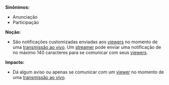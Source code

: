 **Sinônimos:** 
* Anunciação
* Participação

**Noção:** 
* São notificações customizadas enviadas aos [viewers](https://github.com/gabrielziegler3/Requisitos-2018-1/wiki/Viewer) no momento de uma [transmissão ao vivo](https://github.com/gabrielziegler3/Requisitos-2018-1/wiki/Stream). Um [streamer](https://github.com/gabrielziegler3/Requisitos-2018-1/wiki/L%C3%A9xico-Streamer) pode enviar uma notificação de no máximo 140 caracteres para se comunicar com seus [viewers](https://github.com/gabrielziegler3/Requisitos-2018-1/wiki/Viewer).

**Impacto:**
* Dá algum aviso ou apenas se comunicar com um [viewer](https://github.com/gabrielziegler3/Requisitos-2018-1/wiki/Viewer) no momento de uma [transmissão ao vivo](https://github.com/gabrielziegler3/Requisitos-2018-1/wiki/Stream).
